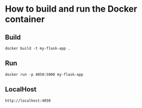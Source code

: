 # How to build and run the Docker container

## Build
``docker build -t my-flask-app .``

## Run
``docker run -p 4050:5000 my-flask-app``

## LocalHost
``http://localhost:4050``


